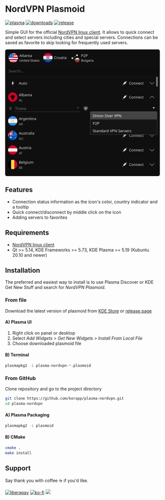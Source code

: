# NordVPN Plasmoid

[![plasma](https://img.shields.io/static/v1?message=KDE%20Store&color=54a3d8&logo=kde&logoColor=FFFFFF&label=)][kdestore]
[![downloads](https://img.shields.io/github/downloads/korapp/plasma-nordvpn/total)][releases]
[![release](https://img.shields.io/github/v/release/korapp/plasma-nordvpn)][releases]

Simple GUI for the official [NordVPN linux client][nordvpn]. It allows to quick connect and select servers including cities and special servers. Connections can be saved as favorite to skip looking for frequently used servers.

![Plasmoid full view](images/preview.png)

## Features

* Connection status information as the icon's color, country indicator and a tooltip
* Quick connect/disconnect by middle click on the icon
* Adding servers to favorites

## Requirements

* [NordVPN linux client][nordvpn]
* Qt >= 5.14, KDE Frameworks >= 5.73, KDE Plasma >= 5.19 (Kubuntu 20.10 and newer)

## Installation

The preferred and easiest way to install is to use Plasma Discover or KDE Get New Stuff and search for *NordVPN Plasmoid*.

### From file

Download the latest version of plasmoid from [KDE Store][kdestore] or [release page][releases]

#### A) Plasma UI

1. Right click on panel or desktop
2. Select *Add Widgets > Get New Widgets > Install From Local File*
3. Choose downloaded plasmoid file

#### B) Terminal

```sh
plasmapkg2 -i plasma-nordvpn-*.plasmoid
```

### From GitHub

Clone repository and go to the project directory

```sh
git clone https://github.com/korapp/plasma-nordvpn.git
cd plasma-nordvpn
```

#### A) Plasma Packaging

```sh
plasmapkg2 -i plasmoid
```

#### B) CMake

```sh
cmake .
make install
```

## Support

Say thank you with coffee ☕ if you'd like.

[![liberapay](https://liberapay.com/assets/widgets/donate.svg)](https://liberapay.com/korapp/donate)
[![ko-fi](https://ko-fi.com/img/githubbutton_sm.svg)](https://ko-fi.com/korapp)
[<img src="https://img.shields.io/badge/Revolut-white?logo=Revolut&logoColor=black" height="30"/>](https://revolut.me/korapp)

[kdestore]: https://store.kde.org/p/1689651/
[releases]: https://github.com/korapp/plasma-nordvpn/releases
[nordvpn]: https://nordvpn.com/download/linux
